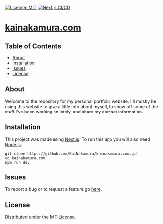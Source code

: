 [![License: MIT](https://img.shields.io/badge/License-MIT-brightgreen.svg)](https://github.com/KaiNakamura/kainakamura.com/blob/master/LICENSE)
[![Next.js CI/CD](https://github.com/KaiNakamura/kainakamura.com/actions/workflows/nextjs.yml/badge.svg)](https://github.com/KaiNakamura/kainakamura.com/actions/workflows/nextjs.yml)

# [kainakamura.com](https://kainakamura.com)

## Table of Contents

- [About](#about)
- [Installation](#installation)
- [Issues](#issues)
- [License](#license)

## About

Welcome to the repository for my personal portfolio website. I'll mostly be using this website to give a little info about myself, to show off some of the stuff I've been working on lately, and share my contact information.

## Installation

This project was made using [Next.js](https://nextjs.org). To run this app you will also need [Node.js](https://nodejs.org).

```
git clone https://github.com/KaiNakamura/kainakamura.com.git
cd kainakamura.com
npm run dev
```

## Issues

To report a bug or to request a feature go [here](https://github.com/KaiNakamura/kainakamura.com/issues).

## License

Distributed under the [MIT License](https://github.com/KaiNakamura/kainakamura.com/blob/main/LICENSE).

